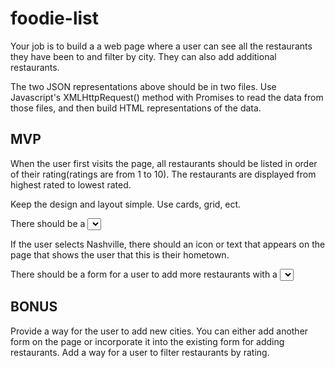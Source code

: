 # foodie-list


Your job is to build a a web page where a user can see all the restaurants they have been to and filter by city. They can also add additional restaurants.

The two JSON representations above should be in two files. Use Javascript's XMLHttpRequest() method with Promises to read the data from those files, and then build HTML representations of the data.


## MVP

When the user first visits the page, all restaurants should be listed in order of their rating(ratings are from 1 to 10). The restaurants are displayed from highest rated to lowest rated.

Keep the design and layout simple. Use cards, grid, ect.

There should be a <select> element on the page with the list of cities. When a user selects a city, the restaurants displayed should be filtered so that only the restaurants from the selected city are displayed. Make sure there is an option for All so that a user can go back to viewing all the restaurants.

If the user selects Nashville, there should an icon or text that appears on the page that shows the user that this is their hometown.

There should be a form for a user to add more restaurants with a <select> element for picking which city the new restaurant is in and all other required fields. When the user submits this form, the restaurant should appear on the page(unless the view is currently filtered to show a city where the newly restaurant is not in). All fields in the form should also be cleared so that the form is ready for the user to add the next restaurant.


## BONUS
Provide a way for the user to add new cities. You can either add another form on the page or incorporate it into the existing form for adding restaurants.
Add a way for a user to filter restaurants by rating.

